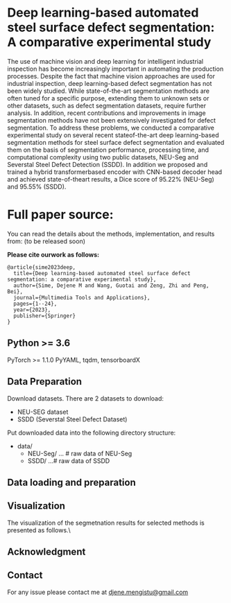# Deep learning-based automated steel surface defect segmentation: A comparative experimental study
The use of machine vision and deep learning for intelligent industrial inspection has become increasingly important in automating the production processes. Despite the fact that machine vision approaches are used for industrial inspection, deep learning-based defect segmentation has not been widely studied. While state-of-the-art segmentation methods are often tuned for a specific purpose, extending them to unknown sets or other datasets, such as defect segmentation datasets, require further analysis. In addition, recent contributions and improvements in image segmentation methods have not been extensively investigated for defect segmentation. To address these problems, we conducted a comparative experimental study on several recent stateof-the-art deep learning-based segmentation methods for steel surface defect segmentation and evaluated them on the basis of segmentation performance, processing time, and computational complexity using two public datasets, NEU-Seg and Severstal Steel Defect Detection (SSDD). In addition we proposed and trained a hybrid transformerbased encoder with CNN-based decoder head and achieved state-of-theart results, a Dice score of 95.22% (NEU-Seg) and 95.55% (SSDD).

# Full paper source:
You can read the details about the methods, implementation, and results from: (to be released soon)

**Please cite ourwork as follows:**
```
@article{sime2023deep,
  title={Deep learning-based automated steel surface defect segmentation: a comparative experimental study},
  author={Sime, Dejene M and Wang, Guotai and Zeng, Zhi and Peng, Bei},
  journal={Multimedia Tools and Applications},
  pages={1--24},
  year={2023},
  publisher={Springer}
}
```
## Python >= 3.6
PyTorch >= 1.1.0
PyYAML, tqdm, tensorboardX
## Data Preparation
Download datasets. There are 2 datasets to download:
* NEU-SEG dataset
* SSDD (Severstal Steel Defect Dataset)

Put downloaded data into the following directory structure:
* data/
    * NEU-Seg/ ... # raw data of NEU-Seg
    * SSDD/ ...# raw data of SSDD 
## Data loading and preparation 

## Visualization
The visualization of the segmetnation results for selected methods is presented as follows.\


## Acknowledgment



## Contact
For any issue please contact me at djene.mengistu@gmail.com
